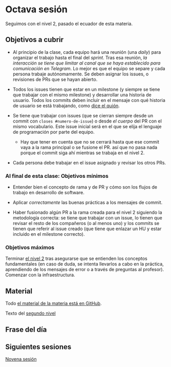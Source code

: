 # Octava sesión

Seguimos con el nivel 2, pasado el ecuador de esta materia.

## Objetivos a cubrir

* Al principio de la clase, cada equipo hará una reunión (una *daily*) para
  organizar el trabajo hasta el final del *sprint*. Tras esa reunión, *la
  interacción se tiene que limitar al canal que se haya establecido para
  comunicación en Telegram*. Lo mejor es que el equipo se separe y cada persona
  trabaje autónomamente. Se deben asignar los issues, o revisiones de PRs que se
  hayan abierto.

* Todos los issues tienen que estar en un milestone (y siempre se tiene que
  trabajar con el mismo milestone) y desarrollar una historia de usuario. Todos
  los commits deben incluir en el mensaje con qué historia de usuario se está
  trabajando, como [dice el quión](http://jj.github.io/MPDA-IS/doc/2.Modelo).

* Se tiene que trabajar con issues (que se cierran siempre desde un commit con
  `closes #numero-de-issue`) o desde *el cuerpo* del PR con el mismo
  vocabulario. Este issue inicial será en el que se elija el lenguaje de
  programación por parte del equipo.
  * Hay que tener en cuenta que no se cerrará hasta que ese commit vaya a la
    rama principal o se fusione el PR. así que no pasa nada porque el commit
    siga ahí mientras se trabaja en el nivel 2.

* Cada persona debe trabajar en el issue asignado y revisar los otros PRs.

### Al final de esta clase: Objetivos mínimos

* Entender bien el concepto de rama y de PR y cómo son los flujos de trabajo en
desarrollo de software.

* Aplicar *correctamente* las buenas prácticas a los mensajes de commit.

* Haber fusionado algún PR a la rama creada para el nivel 2 siguiendo la
metodología correcta: se tiene que trabajar con un issue, lo tienen que revisar
el resto de los compañeros (o al menos uno) y los commits se tienen que referir
al issue creado (que tiene que enlazar un HU y estar incluido en el milestone
correcto).

### Objetivos máximos

Terminar [el nivel
2](https://jj.github.io/MPDA-IS/doc/2.Modelo.html) tras asegurarse que se
entienden los conceptos fundamentales (en caso de duda, se intenta llevarlos a
cabo en la práctica, aprendiendo de los mensajes de error o a través de
preguntas al profesor). Comenzar con la infraestructura.

## Material

Todo [el material de la materia está en GitHub](http://jj.github.io/MPDA-IS).

Texto del [segundo nivel](http://jj.github.io/MPDA-IS/doc/2.Modelo)

## Frase del día

## Siguientes sesiones

[Novena sesión](09.md)
